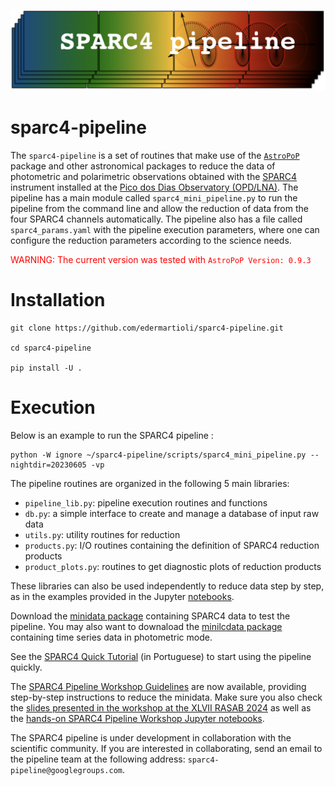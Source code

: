 ![Alt text](Figures/sparc4-pipeline-logo.png?raw=true "Title")
# sparc4-pipeline

The `sparc4-pipeline` is a set of routines that make use of the [`AstroPoP`](https://github.com/juliotux/astropop) package and other astronomical packages to reduce the data of photometric and polarimetric observations obtained with the [SPARC4](https://ui.adsabs.harvard.edu/abs/2012AIPC.1429..252R/abstract) instrument installed at the [Pico dos Dias Observatory (OPD/LNA)](https://www.gov.br/lna/pt-br/composicao-1/coast/obs/opd). The pipeline has a main module called `sparc4_mini_pipeline.py` to run the pipeline from the command line and allow the reduction of data from the four SPARC4 channels automatically. The pipeline also has a file called `sparc4_params.yaml` with the pipeline execution parameters, where one can configure the reduction parameters according to the science needs. 

<span style="color: red"> WARNING: The current version was tested with `AstroPoP Version: 0.9.3` </span>

# Installation

```
git clone https://github.com/edermartioli/sparc4-pipeline.git

cd sparc4-pipeline

pip install -U .
```
# Execution

Below is an example to run the SPARC4 pipeline :

```
python -W ignore ~/sparc4-pipeline/scripts/sparc4_mini_pipeline.py --nightdir=20230605 -vp
```

The pipeline routines are organized in the following 5 main libraries:

* `pipeline_lib.py`: pipeline execution routines and functions
* `db.py`: a simple interface to create and manage a database of input raw data 
* `utils.py`: utility routines for reduction
* `products.py`: I/O routines containing the definition of SPARC4 reduction products
* `product_plots.py`: routines to get diagnostic plots of reduction products

These libraries can also be used independently to reduce data step by step, as in the examples provided in the Jupyter [notebooks](https://github.com/edermartioli/sparc4-pipeline/tree/main/notebooks).

Download the [minidata package](https://drive.google.com/file/d/1tAVjyhYGMDcrU5sDdGCmd_f5HoazZ294/view?usp=drive_link) containing SPARC4 data to test the pipeline. You may also want to downaload the [minilcdata package](https://drive.google.com/file/d/1GJA7HB-j2YhbmLO82T1g-LNrbpYFn6OR/view?usp=drive_link) containing time series data in photometric mode. 

See the [SPARC4 Quick Tutorial](https://github.com/edermartioli/sparc4-pipeline/blob/257cde7c85666b2cd83a76834a9f0023365393fa/docs/Manual%20da%20SPARC4%20Pipeline.pdf) (in Portuguese) to start using the pipeline quickly.

The [SPARC4 Pipeline Workshop Guidelines]([https://docs.google.com/document/d/139lela_5Od0tttfZycWEukB7HSjlJ4hL4iNhtqP97mQ/edit?usp=sharing](https://github.com/edermartioli/sparc4-pipeline/blob/main/docs/SPARC4%20Pipeline%20Workshop%20Guidelines.pdf)) are now available, providing step-by-step instructions to reduce the minidata. Make sure you also check the [slides presented in the workshop at the XLVII RASAB 2024](https://github.com/edermartioli/sparc4-pipeline/blob/main/docs/sparc4-pipeline_sab2024_hands-on.pdf) as well as the [hands-on SPARC4 Pipeline Workshop Jupyter notebooks](https://drive.google.com/file/d/1yJl6maK2WXIWPPt7f8XB0CQFZwhljsCZ/view?usp=sharing). 

The SPARC4 pipeline is under development in collaboration with the scientific community. If you are interested in collaborating, send an email to the pipeline team at the following address: `sparc4-pipeline@googlegroups.com`.
